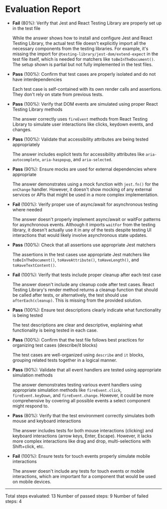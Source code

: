 # Evaluation Report

- **Fail** (80%): Verify that Jest and React Testing Library are properly set up in the test file

    While the answer shows how to install and configure Jest and React Testing Library, the actual test file doesn't explicitly import all the necessary components from the testing libraries. For example, it's missing the import for `@testing-library/jest-dom/extend-expect` in the test file itself, which is needed for matchers like `toBeInTheDocument()`. The setup shown is partial but not fully implemented in the test files.

- **Pass** (100%): Confirm that test cases are properly isolated and do not have interdependencies

    Each test case is self-contained with its own render calls and assertions. They don't rely on state from previous tests.

- **Pass** (100%): Verify that DOM events are simulated using proper React Testing Library methods

    The answer correctly uses `fireEvent` methods from React Testing Library to simulate user interactions like clicks, keydown events, and changes.

- **Pass** (100%): Validate that accessibility attributes are being tested appropriately

    The answer includes explicit tests for accessibility attributes like `aria-autocomplete`, `aria-haspopup`, and `aria-selected`.

- **Pass** (90%): Ensure mocks are used for external dependencies where appropriate

    The answer demonstrates using a mock function with `jest.fn()` for the `onChange` handler. However, it doesn't show mocking of any external services or APIs that might be used in a more complex implementation.

- **Fail** (100%): Verify proper use of async/await for asynchronous testing where needed

    The answer doesn't properly implement async/await or waitFor patterns for asynchronous events. Although it imports `waitFor` from the testing library, it doesn't actually use it in any of the tests despite testing UI interactions that would likely involve asynchronous state updates.

- **Pass** (100%): Check that all assertions use appropriate Jest matchers

    The assertions in the test cases use appropriate Jest matchers like `toBeInTheDocument()`, `toHaveAttribute()`, `toHaveLength()`, and `toHaveTextContent()`.

- **Fail** (100%): Verify that tests include proper cleanup after each test case

    The answer doesn't include any cleanup code after test cases. React Testing Library's render method returns a cleanup function that should be called after tests, or alternatively, the test should use `afterEach(cleanup)`. This is missing from the provided solution.

- **Pass** (100%): Ensure test descriptions clearly indicate what functionality is being tested

    The test descriptions are clear and descriptive, explaining what functionality is being tested in each case.

- **Pass** (100%): Confirm that the test file follows best practices for organizing test cases (describe/it blocks)

    The test cases are well-organized using `describe` and `it` blocks, grouping related tests together in a logical manner.

- **Pass** (90%): Validate that all event handlers are tested using appropriate simulation methods

    The answer demonstrates testing various event handlers using appropriate simulation methods like `fireEvent.click`, `fireEvent.keyDown`, and `fireEvent.change`. However, it could be more comprehensive by covering all possible events a select component might respond to.

- **Pass** (80%): Verify that the test environment correctly simulates both mouse and keyboard interactions

    The answer includes tests for both mouse interactions (clicking) and keyboard interactions (arrow keys, Enter, Escape). However, it lacks more complex interactions like drag and drop, multi-selections with Shift+click, etc.

- **Fail** (100%): Ensure tests for touch events properly simulate mobile interactions

    The answer doesn't include any tests for touch events or mobile interactions, which are important for a component that would be used on mobile devices.

---

Total steps evaluated: 13
Number of passed steps: 9
Number of failed steps: 4